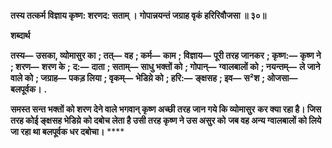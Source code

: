 **तस्य तत्कर्म विज्ञाय कृष्ण: शरणद: सताम् ।** **गोपान्नयन्तं जग्राह वृकं हरिरिवौजसा ॥ ३०॥** 

**शब्दार्थ** 

**तस्य—** **उसका, व्योमासुर का** **; तत्—** **वह** **; कर्म—** **काम** **; विज्ञाय—** **पूरी तरह जानकर** **; कृष्ण:—** **कृष्ण ने** **; शरण—** **शरण के** **;** **द:—** **दाता** **; सताम्—** **साधु भक्तों को** **; गोपान्—** **ग्वालबालों को** **; नयन्तम्—** **ले जाने वाले को** **; जग्राह—** **पकड़ लिया** **; वृकम्—** **भेडिय़े को** **; हरि:—** **ङ्क्षसह** **; इव—** **स²श** **; ओजसा—** **बलपूर्वक।** **.** 

**समस्त सन्त भक्तों को शरण देने वाले भगवान् कृष्ण अच्छी तरह जान गये कि व्योमासुर** **कर क्या रहा है। जिस तरह कोई ङ्क्षसह भेडिय़े को दबोच लेता है उसी तरह कृष्ण ने उस असुर को** **जब वह अन्य ग्वालबालों को लिये जा रहा था बलपूर्वक धर दबोचा।** **** 
